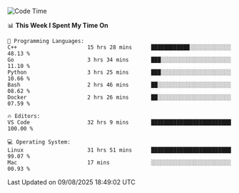 
<!--START_SECTION:waka-->
![Code Time](http://img.shields.io/badge/Code%20Time-3%2C690%20hrs%2039%20mins-blue)

📊 **This Week I Spent My Time On** 

```text
💬 Programming Languages: 
C++                      15 hrs 28 mins      ████████████░░░░░░░░░░░░░   48.13 % 
Go                       3 hrs 34 mins       ███░░░░░░░░░░░░░░░░░░░░░░   11.10 % 
Python                   3 hrs 25 mins       ███░░░░░░░░░░░░░░░░░░░░░░   10.66 % 
Bash                     2 hrs 46 mins       ██░░░░░░░░░░░░░░░░░░░░░░░   08.62 % 
Docker                   2 hrs 26 mins       ██░░░░░░░░░░░░░░░░░░░░░░░   07.59 % 

🔥 Editors: 
VS Code                  32 hrs 9 mins       █████████████████████████   100.00 % 

💻 Operating System: 
Linux                    31 hrs 51 mins      █████████████████████████   99.07 % 
Mac                      17 mins             ░░░░░░░░░░░░░░░░░░░░░░░░░   00.93 % 
```


 Last Updated on 09/08/2025 18:49:02 UTC
<!--END_SECTION:waka-->

